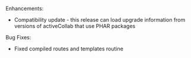 Enhancements:

* Compatibility update - this release can load upgrade information from versions of activeCollab that use PHAR packages

Bug Fixes:

* Fixed compiled routes and templates routine